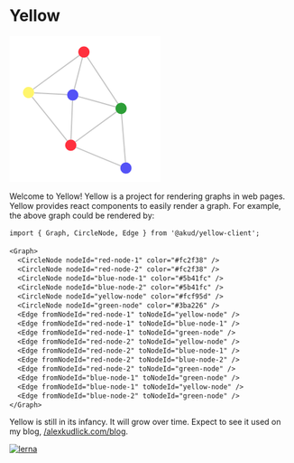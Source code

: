 # Yellow

![yellow-main](https://raw.githubusercontent.com/akud/yellow/master/packages/client/yellow-main.png)

Welcome to Yellow! Yellow is a project for rendering graphs in web
pages. Yellow provides react components to easily render a graph. For
example, the above graph could be rendered by:

```
import { Graph, CircleNode, Edge } from '@akud/yellow-client';

<Graph>
  <CircleNode nodeId="red-node-1" color="#fc2f38" />
  <CircleNode nodeId="red-node-2" color="#fc2f38" />
  <CircleNode nodeId="blue-node-1" color="#5b41fc" />
  <CircleNode nodeId="blue-node-2" color="#5b41fc" />
  <CircleNode nodeId="yellow-node" color="#fcf95d" />
  <CircleNode nodeId="green-node" color="#3ba226" />
  <Edge fromNodeId="red-node-1" toNodeId="yellow-node" />
  <Edge fromNodeId="red-node-1" toNodeId="blue-node-1" />
  <Edge fromNodeId="red-node-1" toNodeId="green-node" />
  <Edge fromNodeId="red-node-2" toNodeId="yellow-node" />
  <Edge fromNodeId="red-node-2" toNodeId="blue-node-1" />
  <Edge fromNodeId="red-node-2" toNodeId="blue-node-2" />
  <Edge fromNodeId="red-node-2" toNodeId="green-node" />
  <Edge fromNodeId="blue-node-1" toNodeId="green-node" />
  <Edge fromNodeId="blue-node-1" toNodeId="yellow-node" />
  <Edge fromNodeId="blue-node-2" toNodeId="green-node" />
</Graph>
```

Yellow is still in its infancy. It will grow over time. Expect to see
it used on my blog, [/alexkudlick.com/blog](http//alexkudlick.com/blog).

[![lerna](https://img.shields.io/badge/maintained%20with-lerna-cc00ff.svg)](https://lernajs.io/)
